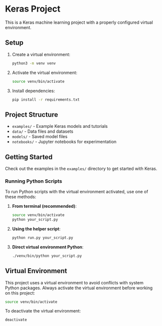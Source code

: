 # Keras Project

This is a Keras machine learning project with a properly configured virtual environment.

## Setup

1. Create a virtual environment:
   ```bash
   python3 -m venv venv
   ```

2. Activate the virtual environment:
   ```bash
   source venv/bin/activate
   ```

3. Install dependencies:
   ```bash
   pip install -r requirements.txt
   ```

## Project Structure

- `examples/` - Example Keras models and tutorials
- `data/` - Data files and datasets
- `models/` - Saved model files
- `notebooks/` - Jupyter notebooks for experimentation

## Getting Started

Check out the examples in the `examples/` directory to get started with Keras.

### Running Python Scripts

To run Python scripts with the virtual environment activated, use one of these methods:

1. **From terminal (recommended)**:
   ```bash
   source venv/bin/activate
   python your_script.py
   ```

2. **Using the helper script**:
   ```bash
   python run.py your_script.py
   ```

3. **Direct virtual environment Python**:
   ```bash
   ./venv/bin/python your_script.py
   ```

## Virtual Environment

This project uses a virtual environment to avoid conflicts with system Python packages. Always activate the virtual environment before working on this project:

```bash
source venv/bin/activate
```

To deactivate the virtual environment:
```bash
deactivate
```